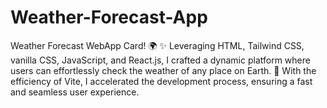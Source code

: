 # Weather-Forecast-App
 Weather Forecast WebApp Card! 🌍  ✨ Leveraging HTML, Tailwind CSS, vanilla CSS, JavaScript, and React.js, I crafted a dynamic platform where users can effortlessly check the weather of any place on Earth.  🚀 With the efficiency of Vite, I accelerated the development process, ensuring a fast and seamless user experience.
